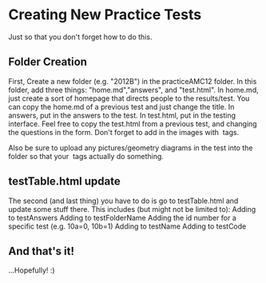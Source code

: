 # Creating New Practice Tests
Just so that you don't forget how to do this.

## Folder Creation
First, Create a new folder (e.g. "2012B") in the practiceAMC12 folder. In this folder, add three things: "home.md","answers", and "test.html".
In home.md, just create a sort of homepage that directs people to the results/test. You can copy the home.md of a previous test and just change the title.
In answers, put in the answers to the test.
In test.html, put in the testing interface. Feel free to copy the test.html from a previous test, and changing the questions in the form. Don't forget to add in the images with <img> tags.

Also be sure to upload any pictures/geometry diagrams in the test into the folder so that your <img> tags actually do something.

## testTable.html update
The second (and last thing) you have to do is go to testTable.html and update some stuff there. This includes (but might not be limited to):
Adding to testAnswers
Adding to testFolderName
Adding the id number for a specific test (e.g. 10a=0, 10b=1)
Adding to testName
Adding to testCode

## And that's it!

...Hopefully! :)
